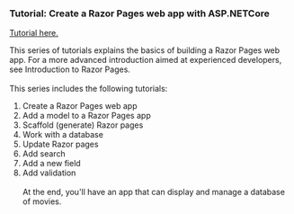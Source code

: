 <h3>Tutorial: Create a Razor Pages web app with ASP.NETCore</h3>

<a href="https://docs.microsoft.com/en-us/aspnet/core/tutorials/razor-pages/?view=aspnetcore-2.2">Tutorial here.</a>

This series of tutorials explains the basics of building a Razor Pages web app.
For a more advanced introduction aimed at experienced developers, see Introduction to Razor Pages.<br><br>
This series includes the following tutorials:
1. Create a Razor Pages web app
2. Add a model to a Razor Pages app
3. Scaffold (generate) Razor pages
4. Work with a database
5. Update Razor pages
6. Add search
7. Add a new field
8. Add validation<br><br>
At the end, you'll have an app that can display and manage a database of movies.
